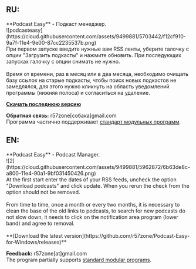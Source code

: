 <h2>RU:</h2>
**Podcast Easy** - Подкаст менеджер.<br>
![podcasteasy](https://cloud.githubusercontent.com/assets/9499881/5703442/f12cf910-9a7f-11e4-9e00-87cc2235537b.png)<br>
При первом запуске введите нужные вам RSS ленты, уберите галочку с опции "Загрузить подкасты" и нажмите обновить. При последующих запусках галочку с опции снимать не нужно.
<br><br>
Время от времени, раз в месяц или в два месяца, необходимо очищать базу ссылок на старые подкасты, чтобы поиск новых подкастов не замедлялся, для этого нужно кликнуть на область уведомлений программы (нижняя полоса) и согласиться на удаление.<br>

**[Скачать последнюю версию](https://github.com/r57zone/Podcast-Easy-for-Windows/releases)**

**Обратная связь:** r57zone[собака]gmail.com<br>
Программа частично поддерживает [стандарт модульных программ](https://github.com/r57zone/Standard-modular-program).

<h2>EN:</h2>
**Podcast Easy** - Podcast Manager.<br>
![2](https://cloud.githubusercontent.com/assets/9499881/5962872/6b63de8c-a800-11e4-90a1-9bf031450426.png)<br>
At the first start enter the dates of your RSS feeds, uncheck the option "Download podcasts" and click update. When you rerun the check from the option should not be removed.
<br><br>
From time to time, once a month or every two months, it is necessary to clean the base of the old links to podcasts, to search for new podcasts do not slow down, it needs to click on the notification area program (lower band) and agree to removal. <br> <br>
**[Download the latest version](https://github.com/r57zone/Podcast-Easy-for-Windows/releases)**

**Feedback:** r57zone[at]gmail.com<br>
The program partially supports [standard modular programs](https://github.com/r57zone/Standard-modular-program).